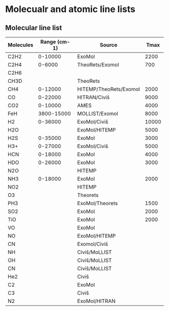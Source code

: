 # Molecualr and atomic line lists


## Molecular line list 

Molecules     |   Range (cm-1)|    Source              |    Tmax
---------| --------- |  --------------- | ---------|
C2H2          |  0-10000      |  ExoMol                |      2200
C2H4          |  0-6000       |  TheoRets/Exomol       |       700
C2H6          |               |                        |
CH3D          |               |  TheoRets              |
CH4           |  0-12000      |  HITEMP/TheoRets/Exomol|      2000
CO            |  0-22000      |  HITRAN/Civiš          |      9000
CO2           |  0-10000      |  AMES                  |      4000
FeH           |  3800-15000   |  MOLLIST/Exomol        |      8000
H2            |  0-36000      |  ExoMol/Civiš          |     10000
H2O           |               |  ExoMol/HITEMP         |      5000
H2S           |  0-35000      |  ExoMol                |      3000
H3+           |  0-27000      |  ExoMol/Civiš          |      5000
HCN           |  0-18000      |  ExoMol                |      4000
HDO           |  0-26000      |  ExoMol                |      3000
N2O           |               |  HITEMP                |
NH3           |  0-18000      |  ExoMol                |      2000
NO2           |               |  HITEMP                |
O3            |               |  Theorets              |
PH3           |               |  ExoMol/Theorets       |      1500
SO2           |               |  ExoMol                |      2000
TiO           |               |  ExoMol                |      2000
VO            |               |  ExoMol                |
NO            |               |  ExoMol/HITEMP         |
CN            |               |  Exomol/Civiš          |
NH            |               |  Civiš/MoLLIST         |
OH            |               |  Civiš/MoLLIST         |
CN            |               |  Civiš/MoLLIST         |
He2           |               |  Civiš                 |
C2            |               |  ExoMol                |
C3            |               |  Civiš                 |
N2            |               |  ExoMol/HITRAN         |


